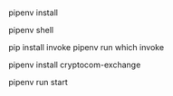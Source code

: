 # 


pipenv install


pipenv shell


pip install invoke
pipenv run which invoke

pipenv install cryptocom-exchange



pipenv run start

